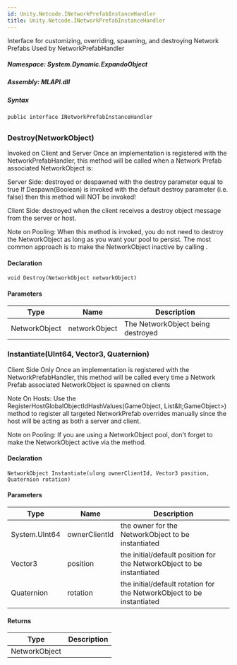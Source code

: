 ```yaml
---  
id: Unity.Netcode.INetworkPrefabInstanceHandler  
title: Unity.Netcode.INetworkPrefabInstanceHandler  
---
```


<div class="markdown level0 summary">

Interface for customizing, overriding, spawning, and destroying Network
Prefabs Used by NetworkPrefabHandler

</div>

<div class="markdown level0 conceptual">

</div>

##### **Namespace**: System.Dynamic.ExpandoObject

##### **Assembly**: MLAPI.dll

##### Syntax

``` lang-csharp
public interface INetworkPrefabInstanceHandler
```

## 

### Destroy(NetworkObject)

<div class="markdown level1 summary">

Invoked on Client and Server Once an implementation is registered with
the NetworkPrefabHandler, this method will be called when a Network
Prefab associated NetworkObject is:

Server Side: destroyed or despawned with the destroy parameter equal to
true If Despawn(Boolean) is invoked with the default destroy parameter
(i.e. false) then this method will NOT be invoked!

Client Side: destroyed when the client receives a destroy object message
from the server or host.

Note on Pooling: When this method is invoked, you do not need to destroy
the NetworkObject as long as you want your pool to persist. The most
common approach is to make the NetworkObject inactive by calling .

</div>

<div class="markdown level1 conceptual">

</div>

#### Declaration

``` lang-csharp
void Destroy(NetworkObject networkObject)
```

#### Parameters

| Type          | Name          | Description                       |
|---------------|---------------|-----------------------------------|
| NetworkObject | networkObject | The NetworkObject being destroyed |

### Instantiate(UInt64, Vector3, Quaternion)

<div class="markdown level1 summary">

Client Side Only Once an implementation is registered with the
NetworkPrefabHandler, this method will be called every time a Network
Prefab associated NetworkObject is spawned on clients

Note On Hosts: Use the RegisterHostGlobalObjectIdHashValues(GameObject,
List\&lt;GameObject&gt;) method to register all targeted NetworkPrefab
overrides manually since the host will be acting as both a server and
client.

Note on Pooling: If you are using a NetworkObject pool, don't forget to
make the NetworkObject active via the method.

</div>

<div class="markdown level1 conceptual">

</div>

#### Declaration

``` lang-csharp
NetworkObject Instantiate(ulong ownerClientId, Vector3 position, Quaternion rotation)
```

#### Parameters

| Type          | Name          | Description                                                           |
|---------------|---------------|-----------------------------------------------------------------------|
| System.UInt64 | ownerClientId | the owner for the NetworkObject to be instantiated                    |
| Vector3       | position      | the initial/default position for the NetworkObject to be instantiated |
| Quaternion    | rotation      | the initial/default rotation for the NetworkObject to be instantiated |

#### Returns

| Type          | Description |
|---------------|-------------|
| NetworkObject |             |
